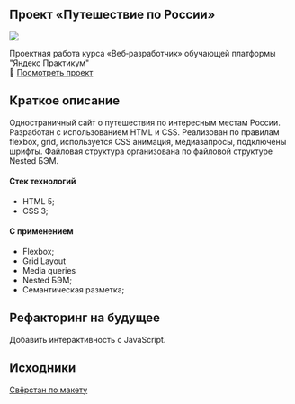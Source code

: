 ## Проект «Путешествие по России»

<img src="https://github.com/RyzhukIgor/russian-travel/blob/main/sprint-3-images/travel.gif">

Проектная работа курса «Веб‑разработчик» обучающей платформы "Яндекс Практикум"   
:open_file_folder:
[Посмотреть проект](https://ryzhukigor.github.io/russian-travel/)  
## Краткое описание
Одностраничный сайт о путешествия по интересным местам России. 
Разработан с использованием HTML и CSS. Реализован по правилам flexbox, grid, используется CSS анимация, медиазапросы, подключены шрифты. Файловая структура организована по файловой структуре Nested БЭМ.   
#### Стек технологий
  * HTML 5;
  * CSS 3;
#### С применением
  * Flexbox;
  * Grid Layout
  * Media queries
  * Nested БЭМ;
  * Семантическая разметка;
## Рефакторинг на будущее
Добавить интерактивность с  JavaScript.
## Исходники
[Свёрстан по макету](https://www.figma.com/file/5S2WSbEFL6awjVWJ0NWL8Q/Sprint-3_-Russia-_-desktop-mobile?node-id=28503%3A0)


